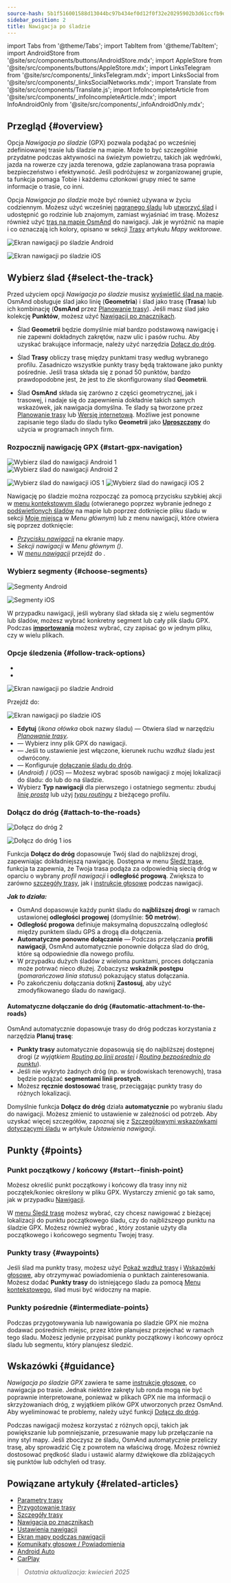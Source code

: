 ```yaml
---
source-hash: 5b1f516001588d13044bc97b434ef0d12f0f32e20295902b3d61ccfb9d49d0f5
sidebar_position: 2
title: Nawigacja po śladzie
---
```

import Tabs from '@theme/Tabs';
import TabItem from '@theme/TabItem';
import AndroidStore from '@site/src/components/buttons/AndroidStore.mdx';
import AppleStore from '@site/src/components/buttons/AppleStore.mdx';
import LinksTelegram from '@site/src/components/_linksTelegram.mdx';
import LinksSocial from '@site/src/components/_linksSocialNetworks.mdx';
import Translate from '@site/src/components/Translate.js';
import InfoIncompleteArticle from '@site/src/components/_infoIncompleteArticle.mdx';
import InfoAndroidOnly from '@site/src/components/_infoAndroidOnly.mdx';



## Przegląd {#overview}

Opcja *Nawigacja po śladzie* (GPX) pozwala podążać po wcześniej zdefiniowanej trasie lub śladzie na mapie. Może to być szczególnie przydatne podczas aktywności na świeżym powietrzu, takich jak wędrówki, jazda na rowerze czy jazda terenowa, gdzie zaplanowana trasa poprawia bezpieczeństwo i efektywność. Jeśli podróżujesz w zorganizowanej grupie, ta funkcja pomaga Tobie i każdemu członkowi grupy mieć te same informacje o trasie, co inni.

Opcja *Nawigacja po śladzie* może być również używana w życiu codziennym. Możesz użyć wcześniej [nagranego śladu](../../plugins/trip-recording.md) lub [utworzyć ślad](../../personal/tracks/manage-tracks.md#create-a-track) i udostępnić go rodzinie lub znajomym, zamiast wyjaśniać im trasę. Możesz również użyć [tras na mapie OsmAnd](../../../../blog/routes/) do nawigacji. Jak je wyróżnić na mapie i co oznaczają ich kolory, opisano w sekcji [Trasy](../../map/vector-maps.md#routes) artykułu *Mapy wektorowe*.

<Tabs groupId="operating-systems" queryString="operating-systems">

<TabItem value="android" label="Android">

![Ekran nawigacji po śladzie Android](@site/static/img/navigation/gpx/navigation_gpx_android.png)

</TabItem>

<TabItem value="ios" label="iOS">

![Ekran nawigacji po śladzie iOS](@site/static/img/navigation/gpx/navigation_gpx_ios.png)

</TabItem>

</Tabs>


## Wybierz ślad {#select-the-track}

Przed użyciem opcji *Nawigacja po śladzie* musisz [wyświetlić ślad na mapie](../../map/tracks/index.md#display-tracks-on-the-map). OsmAnd obsługuje ślad jako linię (**Geometria**) i ślad jako trasę (**Trasa**) lub ich kombinację (**OsmAnd** przez [Planowanie trasy](../../plan-route/create-route.md)). Jeśli masz ślad jako kolekcję **Punktów**, możesz użyć [Nawigacji po znacznikach](./markers-navigation.md).


- Ślad **Geometrii** będzie domyślnie miał bardzo podstawową nawigację i nie zapewni dokładnych zakrętów, nazw ulic i pasów ruchu. Aby uzyskać brakujące informacje, należy użyć narzędzia [Dołącz do dróg](#attach-to-the-roads).

- Ślad **Trasy** obliczy trasę między punktami trasy według wybranego profilu. Zasadniczo wszystkie punkty trasy będą traktowane jako punkty pośrednie. Jeśli trasa składa się z ponad 50 punktów, bardzo prawdopodobne jest, że jest to źle skonfigurowany ślad **Geometrii**.

- Ślad **OsmAnd** składa się zarówno z części geometrycznej, jak i trasowej, i nadaje się do zapewnienia dokładnie takich samych wskazówek, jak nawigacja domyślna. Te ślady są tworzone przez [Planowanie trasy](../../plan-route/create-route.md) lub [Wersję internetową](../../web/index.md). Możliwe jest ponowne zapisanie tego śladu do śladu tylko **Geometrii** jako [**Uproszczony**](../../plan-route/create-route.md#save-route) do użycia w programach innych firm.


### Rozpocznij nawigację GPX {#start-gpx-navigation}

<Tabs groupId="operating-systems" queryString="operating-systems">

<TabItem value="android" label="Android">

![Wybierz ślad do nawigacji Android 1](@site/static/img/navigation/gpx/follow_track_andr_1.png) ![Wybierz ślad do nawigacji Android 2](@site/static/img/navigation/gpx/follow_track_andr_2.png)

</TabItem>

<TabItem value="ios" label="iOS">

![Wybierz ślad do nawigacji iOS 1](@site/static/img/navigation/gpx/follow_track_ios_1.png) ![Wybierz ślad do nawigacji iOS 2](@site/static/img/navigation/gpx/follow_track_ios_2.png)

</TabItem>

</Tabs>

Nawigację po śladzie można rozpocząć za pomocą przycisku szybkiej akcji w [menu kontekstowym śladu](../../map/tracks/track-context-menu.md#add-waypoint-to-a-track) (otwieranego poprzez wybranie jednego z [podświetlonych śladów](./route-navigation.md#history-of-previous-routes) na mapie lub poprzez dotknięcie pliku śladu w sekcji [Moje miejsca](../../personal/myplaces.md) w *Menu głównym*) lub z menu nawigacji, które otwiera się poprzez dotknięcie:

- [*Przycisku nawigacji*](../../widgets/map-buttons.md#directions) na ekranie mapy.
- *Sekcji nawigacji* w *Menu głównym* *(<Translate android="true" ids="shared_string_menu,shared_string_navigation"/>)*.
- W [*menu nawigacji*](./route-navigation.md#navigation-menu) przejdź do *<Translate android="true" ids="shared_string_settings,follow_track"/>*.

### Wybierz segmenty {#choose-segments}

<Tabs groupId="operating-systems" queryString="operating-systems">

<TabItem value="android" label="Android">

![Segmenty Android](@site/static/img/navigation/gpx/segments_andr.png)

</TabItem>

<TabItem value="ios" label="iOS">

![Segmenty iOS](@site/static/img/navigation/gpx/segments_ios.png)

</TabItem>

</Tabs>

W przypadku nawigacji, jeśli wybrany ślad składa się z wielu segmentów lub śladów, możesz wybrać konkretny segment lub cały plik śladu GPX. Podczas **[importowania](../../personal/tracks/manage-tracks.md#import)** możesz wybrać, czy zapisać go w jednym pliku, czy w wielu plikach.


### Opcje śledzenia {#follow-track-options}

<Tabs groupId="operating-systems" queryString="operating-systems">

<TabItem value="android" label="Android">

- *<Translate android="true" ids="shared_string_navigation,shared_string_settings,follow_track"/>*
- *<Translate android="true" ids="help_article_map_track_context_menu_name,shared_string_options,follow_track"/>*

![Ekran nawigacji po śladzie Android](@site/static/img/navigation/gpx/follow_the_track_5-1_andr.png)

</TabItem>

<TabItem value="ios" label="iOS">

Przejdź do: *<Translate ios="true" ids="shared_string_navigation,shared_string_settings,follow_track"/>*


![Ekran nawigacji po śladzie iOS](@site/static/img/navigation/gpx/follow_the_track_4-1_ios.png)

</TabItem>

</Tabs>

- **Edytuj** (*ikona ołówka* obok nazwy śladu) — Otwiera ślad w narzędziu [*Planowanie trasy*](../../plan-route/create-route.md).
- **<Translate android="true" ids="select_another_track"/>** — Wybierz inny plik GPX do nawigacji.
- **<Translate android="true" ids="gpx_option_reverse_route"/>** — Jeśli to ustawienie jest włączone, kierunek ruchu wzdłuż śladu jest odwrócony.
- **<Translate android="true" ids="attach_to_the_roads"/>** — Konfiguruje [dołączanie śladu do dróg](#attach-to-the-roads).
- **<Translate android="true" ids="pass_whole_track_descr"/>** (*Android*) / **<Translate ios="true" ids="point_to_navigate"/>** (*iOS*) — Możesz wybrać sposób nawigacji z mojej lokalizacji do śladu:
do *<Translate android="true" ids="start_of_the_track"/>* lub do *<Translate android="true" ids="nearest_point"/>* na śladzie.
- Wybierz **Typ nawigacji** dla pierwszego i ostatniego segmentu: zbuduj [*linię prostą*](../routing/straight-line-routing.md) lub użyj [*typu routingu*](../routing/osmand-routing.md#routing-types) z bieżącego profilu.


### Dołącz do dróg {#attach-to-the-roads}

<Tabs groupId="operating-systems" queryString="operating-systems">

<TabItem value="android" label="Android">

![Dołącz do dróg 2](@site/static/img/navigation/gpx/attach_roads_gpx_andr_2.png)

</TabItem>

<TabItem value="ios" label="iOS">

![Dołącz do dróg 1 ios](@site/static/img/navigation/gpx/attach_to_the_roads_ios.png)

</TabItem>

</Tabs>

Funkcja **Dołącz do dróg** dopasowuje Twój ślad do najbliższej drogi, zapewniając dokładniejszą nawigację. Dostępna w menu [Śledź trasę](#follow-track-options), funkcja ta zapewnia, że Twoja trasa podąża za odpowiednią siecią dróg w oparciu o wybrany *profil nawigacji* i **odległość progową**. Zwiększa to zarówno [szczegóły trasy](../setup/route-details.md), jak i [instrukcje głosowe](#guidance) podczas nawigacji.

***Jak to działa:***

- OsmAnd dopasowuje każdy punkt śladu do **najbliższej drogi** w ramach ustawionej **odległości progowej** (domyślnie: **50 metrów**).
- **Odległość progowa** definiuje maksymalną dopuszczalną odległość między punktem śladu GPS a drogą dla dołączenia.
- **Automatyczne ponowne dołączanie** — Podczas przełączania **profili nawigacji**, OsmAnd automatycznie ponownie dołącza ślad do dróg, które są odpowiednie dla nowego profilu.
- W przypadku dużych śladów z wieloma punktami, proces dołączania może potrwać nieco dłużej. Zobaczysz **wskaźnik postępu** (*pomarańczowa linia statusu*) pokazujący status dołączania.
- Po zakończeniu dołączania dotknij **Zastosuj**, aby użyć zmodyfikowanego śladu do nawigacji.

#### Automatyczne dołączanie do dróg {#automatic-attachment-to-the-roads}

OsmAnd automatycznie dopasowuje trasy do dróg podczas korzystania z narzędzia **Planuj trasę**:

- **Punkty trasy** automatycznie dopasowują się do najbliższej dostępnej drogi (*z wyjątkiem [Routing po linii prostej](../../navigation/routing/straight-line-routing.md) i [Routing bezpośrednio do punktu](../../navigation/routing/direct-to-point-routing.md)*).
- Jeśli nie wykryto żadnych dróg (np. w środowiskach terenowych), trasa będzie podążać **segmentami linii prostych**.
- Możesz **ręcznie dostosować** trasę, przeciągając punkty trasy do różnych lokalizacji.

Domyślnie funkcja **Dołącz do dróg** działa **automatycznie** po wybraniu śladu do nawigacji. Możesz zmienić to ustawienie w zależności od potrzeb. Aby uzyskać więcej szczegółów, zapoznaj się z [Szczegółowymi wskazówkami dotyczącymi śladu](../guidance/navigation-settings.md#detailed-track-guidance) w artykule *Ustawienia nawigacji*.


## Punkty {#points}

### Punkt początkowy / końcowy {#start--finish-point}

Możesz określić punkt początkowy i końcowy dla trasy inny niż początek/koniec określony w pliku GPX. Wystarczy zmienić go tak samo, jak w przypadku [Nawigacji](../setup/route-navigation.md#select-starting-point).

W [menu Śledź trasę](#follow-track-options) możesz wybrać, czy chcesz nawigować z bieżącej lokalizacji do punktu początkowego śladu, czy do najbliższego punktu na śladzie GPX. Możesz również wybrać [<Translate android="true" ids="nav_type_hint"/>](../routing/osmand-routing.md#routing-types), który zostanie użyty dla początkowego i końcowego segmentu Twojej trasy.

### Punkty trasy {#waypoints}

Jeśli ślad ma punkty trasy, możesz użyć [Pokaż wzdłuż trasy](../guidance/map-during-navigation.md#show-points-along-the-route) i [Wskazówki głosowe](../guidance/voice-navigation.md#voice-settings), aby otrzymywać powiadomienia o punktach zainteresowania. Możesz dodać **Punkty trasy** do istniejącego śladu za pomocą [Menu kontekstowego](../../map/map-context-menu.md#-add--edit-track-waypoint--add--edit-track-waypoint), ślad musi być widoczny na mapie.

### Punkty pośrednie {#intermediate-points}

Podczas przygotowywania lub nawigowania po śladzie GPX nie można dodawać pośrednich miejsc, przez które planujesz przejechać w ramach tego śladu. Możesz jedynie przypisać punkty początkowy i końcowy oprócz śladu lub segmentu, który planujesz śledzić.

## Wskazówki {#guidance}

*Nawigacja po śladzie GPX* zawiera te same [instrukcje głosowe](../guidance/voice-navigation.md), co nawigacja po trasie. Jednak niektóre zakręty lub ronda mogą nie być poprawnie interpretowane, ponieważ w plikach GPX nie ma informacji o skrzyżowaniach dróg, z wyjątkiem plików GPX utworzonych przez OsmAnd. Aby wyeliminować te problemy, należy użyć funkcji [Dołącz do dróg](#attach-to-the-roads).

Podczas nawigacji możesz korzystać z różnych opcji, takich jak powiększanie lub pomniejszanie, przesuwanie mapy lub przełączanie na inny styl mapy. Jeśli zboczysz ze śladu, OsmAnd automatycznie przeliczy trasę, aby sprowadzić Cię z powrotem na właściwą drogę. Możesz również dostosować prędkość śladu i ustawić alarmy dźwiękowe dla zbliżających się punktów lub odchyleń od trasy.


## Powiązane artykuły {#related-articles}

- [Parametry trasy](../routing/osmand-routing.md#routing-types)
- [Przygotowanie trasy](./route-navigation.md)
- [Szczegóły trasy](./route-details.md)
- [Nawigacja po znacznikach](./markers-navigation.md)
- [Ustawienia nawigacji](../guidance/navigation-settings.md)
- [Ekran mapy podczas nawigacji](../guidance/map-during-navigation.md)
- [Komunikaty głosowe / Powiadomienia](../guidance/voice-navigation.md)
- [Android Auto](../auto-car.md)
- [CarPlay](../car-play.md)

> *Ostatnia aktualizacja: kwiecień 2025*